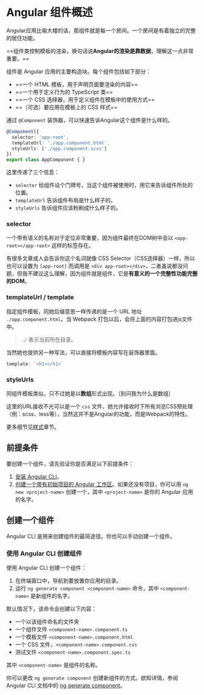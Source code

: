 # Angular 组件概述

Angular应用比喻大楼的话，那组件就是每一个房间。一个房间是有着独立的完整的居住功能。

==组件类控制模板的渲染，换句话说**Angular的渲染是靠数据**，理解这一点非常重要。==

组件是 Angular 应用的主要构造块。每个组件包括如下部分：

- ==一个 HTML 模板，用于声明页面要渲染的内容==
- ==一个用于定义行为的 TypeScript 类==
- ==一个 CSS 选择器，用于定义组件在模板中的使用方式==
- ==（可选）要应用在模板上的 CSS 样式==

通过 `@Component` 装饰器，可以快速告诉Angular这个组件是什么样的。

```typescript
@Component({
  selector: 'app-root',
  templateUrl: './app.component.html',
  styleUrls: ['./app.component.scss']
})
export class AppComponent { }
```

这里传递了三个信息：

- `selector` 给组件设个门牌号，当这个组件被使用时，用它来告诉组件所处的位置。
- `templateUrl` 告诉组件布局是什么样子的。
- `styleUrls` 告诉组件应该粉刷成什么样子的。



### selector

一个带有语义的名称对于定位非常重要，因为组件最终在DOM树中会以 `<app-root></app-root>` 这样的标签存在。

有很多文章或人会告诉你这个名词就像 CSS Selector（CSS选择器）一样，所以也可以设置为 `[app-root]` 而调用是 `<div app-root></div>`，二者虽说都没问题，但我不建议这么理解，因为组件就是组件，它是**有意义的一个完整性功能完整的DOM**。



### templateUrl / template

指定组件模板，同她后缀意思一样传递的是一个 URL 地址 `./app.component.html`。当 Webpack 打包以后，会将上面的内容打包进js文件中。

> `./` 表示当前所在目录。

当然她也提供另一种写法，可以直接将模板内容写在装饰器里面。

```typescript
template: `<h1></h1>`
```



### styleUrls

同组件模板类似，只不过她是以**数组**形式出现。（别问我为什么是数组）

这里的URL接收不光可以是一个 `css` 文件，她允许接收时下所有浏览CSS预处理（例：scss、less等），当然这并不是Angular的功能，而是Webpack的特性。

更多细节见[样式](https://cipchk.gitbooks.io/angular-practice/content/component/styles.html)章节。



## 前提条件

要创建一个组件，请先验证你是否满足以下前提条件：

1. [安装 Angular CLI](https://angular.cn/guide/setup-local#install-the-angular-cli)。
2. [创建一个带有初始项目的 Angular 工作区](https://angular.cn/guide/setup-local#create-a-workspace-and-initial-application)。如果还没有项目，你可以用 `ng new <project-name>` 创建一个，其中 `<project-name>` 是你的 Angular 应用的名字。



## 创建一个组件

Angular CLI 是用来创建组件的最简途径。你也可以手动创建一个组件。



### 使用 Angular CLI 创建组件

使用 Angular CLI 创建一个组件：

1. 在终端窗口中，导航到要放置你应用的目录。
2. 运行 `ng generate component <component-name>` 命令，其中 `<component-name>` 是新组件的名字。

默认情况下，该命令会创建以下内容：

- 一个以该组件命名的文件夹
- 一个组件文件 `<component-name>.component.ts`
- 一个模板文件 `<component-name>.component.html`
- 一个 CSS 文件，`<component-name>.component.css`
- 测试文件 `<component-name>.component.spec.ts`

其中 `<component-name>` 是组件的名称。

你可以更改 `ng generate component` 创建新组件的方式。欲知详情，参阅 Angular CLI 文档中的 [ng generate component](https://angular.cn/cli/generate#component-command)。